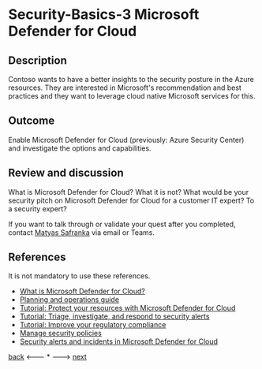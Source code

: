 # Security-Basics-3 Microsoft Defender for Cloud

## Description

Contoso wants to have a better insights to the security posture in the Azure resources. They are interested in Microsoft's recommendation and best practices and they want to leverage cloud native Microsoft services for this. 


## Outcome

Enable Microsoft Defender for Cloud (previously: Azure Security Center) and investigate the options and capabilities.

## Review and discussion
What is Microsoft Defender for Cloud? What it is not?
What would be your security pitch on Microsoft Defender for Cloud for a customer IT expert? To a security expert?

If you want to talk through or validate your quest after you completed, contact [Matyas Safranka](mailto:matyas@microsoft.com) via email or Teams.

## References

It is not mandatory to use these references.

- [What is Microsoft Defender for Cloud?](https://docs.microsoft.com/en-us/azure/defender-for-cloud/defender-for-cloud-introduction)
- [Planning and operations guide](https://docs.microsoft.com/en-us/azure/defender-for-cloud/security-center-planning-and-operations-guide)
- [Tutorial: Protect your resources with Microsoft Defender for Cloud](https://docs.microsoft.com/en-us/azure/defender-for-cloud/tutorial-protect-resources)
- [Tutorial: Triage, investigate, and respond to security alerts](https://docs.microsoft.com/en-us/azure/defender-for-cloud/tutorial-security-incident)
- [Tutorial: Improve your regulatory compliance](https://docs.microsoft.com/en-us/azure/defender-for-cloud/regulatory-compliance-dashboard)
- [Manage security policies](https://docs.microsoft.com/en-us/azure/defender-for-cloud/tutorial-security-policy)
- [Security alerts and incidents in Microsoft Defender for Cloud](https://docs.microsoft.com/en-us/azure/defender-for-cloud/alerts-overview)



[back](./security-basics-2.md) <--- * ---> [next](./security-basics-4.md)
